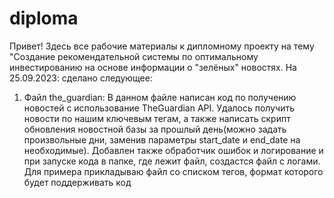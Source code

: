 # diploma
Привет!
Здесь все рабочие материалы к дипломному проекту на тему "Создание рекомендательной системы по оптимальному инвестированию на основе информации о "зелёных" новостях.
На 25.09.2023: сделано следующее:
1. Файл the_guardian: В данном файле написан код по получению новостей с использование TheGuardian API. Удалось получить новости по нашим ключевым тегам, а также написать скрипт обновления новостной базы за прошлый день(можно задать произвольные дни, заменив параметры start_date и end_date на необходимые). Добавлен также обработчик ошибок и логирование и при запуске кода в папке, где лежит файл, создастся файл с логами. Для примера прикладываю файл со списком тегов, формат которого будет поддерживать код

